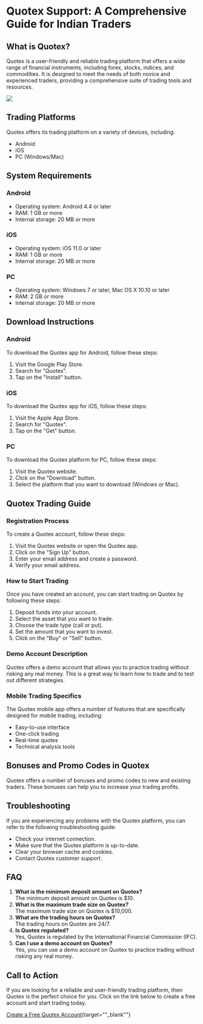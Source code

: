 # Quotex Support: A Comprehensive Guide for Indian Traders

## What is Quotex?

Quotex is a user-friendly and reliable trading platform that offers a
wide range of financial instruments, including forex, stocks, indices,
and commodities. It is designed to meet the needs of both novice and
experienced traders, providing a comprehensive suite of trading tools
and resources.

[![](https://static.quotex.io/files/4_en/300_250.jpg)](https://traff.sbs/brokerqxlid)

## Trading Platforms

Quotex offers its trading platform on a variety of devices, including:

-   Android
-   iOS
-   PC (Windows/Mac)

## System Requirements

### Android

-   Operating system: Android 4.4 or later
-   RAM: 1 GB or more
-   Internal storage: 20 MB or more

### iOS

-   Operating system: iOS 11.0 or later
-   RAM: 1 GB or more
-   Internal storage: 20 MB or more

### PC

-   Operating system: Windows 7 or later, Mac OS X 10.10 or later
-   RAM: 2 GB or more
-   Internal storage: 20 MB or more

## Download Instructions

### Android

To download the Quotex app for Android, follow these steps:

1.  Visit the Google Play Store.
2.  Search for "Quotex".
3.  Tap on the "Install" button.

### iOS

To download the Quotex app for iOS, follow these steps:

1.  Visit the Apple App Store.
2.  Search for "Quotex".
3.  Tap on the "Get" button.

### PC

To download the Quotex platform for PC, follow these steps:

1.  Visit the Quotex website.
2.  Click on the "Download" button.
3.  Select the platform that you want to download (Windows or Mac).

## Quotex Trading Guide

### Registration Process

To create a Quotex account, follow these steps:

1.  Visit the Quotex website or open the Quotex app.
2.  Click on the "Sign Up" button.
3.  Enter your email address and create a password.
4.  Verify your email address.

### How to Start Trading

Once you have created an account, you can start trading on Quotex by
following these steps:

1.  Deposit funds into your account.
2.  Select the asset that you want to trade.
3.  Choose the trade type (call or put).
4.  Set the amount that you want to invest.
5.  Click on the "Buy" or "Sell" button.

### Demo Account Description

Quotex offers a demo account that allows you to practice trading without
risking any real money. This is a great way to learn how to trade and to
test out different strategies.

### Mobile Trading Specifics

The Quotex mobile app offers a number of features that are specifically
designed for mobile trading, including:

-   Easy-to-use interface
-   One-click trading
-   Real-time quotes
-   Technical analysis tools

## Bonuses and Promo Codes in Quotex

Quotex offers a number of bonuses and promo codes to new and existing
traders. These bonuses can help you to increase your trading profits.

## Troubleshooting

If you are experiencing any problems with the Quotex platform, you can
refer to the following troubleshooting guide:

-   Check your internet connection.
-   Make sure that the Quotex platform is up-to-date.
-   Clear your browser cache and cookies.
-   Contact Quotex customer support.

## FAQ

1.  **What is the minimum deposit amount on Quotex?**\
    The minimum deposit amount on Quotex is \$10.
2.  **What is the maximum trade size on Quotex?**\
    The maximum trade size on Quotex is \$10,000.
3.  **What are the trading hours on Quotex?**\
    The trading hours on Quotex are 24/7.
4.  **Is Quotex regulated?**\
    Yes, Quotex is regulated by the International Financial Commission
    (IFC).
5.  **Can I use a demo account on Quotex?**\
    Yes, you can use a demo account on Quotex to practice trading
    without risking any real money.

## Call to Action

If you are looking for a reliable and user-friendly trading platform,
then Quotex is the perfect choice for you. Click on the link below to
create a free account and start trading today.

[Create a Free Quotex
Account](\%22https://traff.sbs/brokerqxlid\%22){target=""_blank""}

